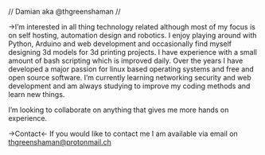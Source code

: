 
//       Damian aka @thgreenshaman      //

->I’m interested in all thing technology related although most of my focus is on self hosting, automation design and robotics.
  I enjoy playing around with Python, Arduino and web development and occasionally find myself designing 3d models for 3d printing projects.
  I have experience with a small amount of bash scripting which is improved daily.
  Over the years I have developed a major passion for linux based operating systems and free and open source software.
  I’m currently learning networking security and web development and am always studying to improve my coding methods and learn new things.
  
  I’m looking to collaborate on anything that gives me more hands on experience.

->Contact<-
If you would like to contact me I am available via email on thgreenshaman@protonmail.ch

<!---
thgreenshaman/thgreenshaman is a ✨ special ✨ repository because its `README.md` (this file) appears on your GitHub profile.
You can click the Preview link to take a look at your changes.
--->
